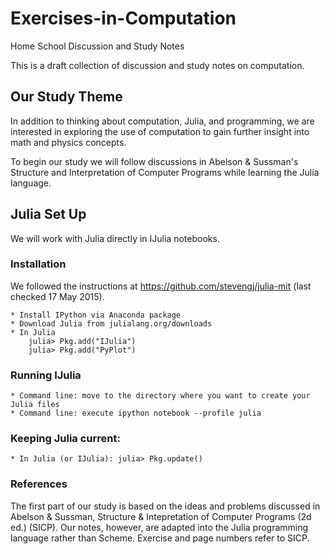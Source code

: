 # Exercises-in-Computation

Home School Discussion and Study Notes

This is a draft collection of discussion and study notes on computation. 

## Our Study Theme

In addition to thinking about computation, Julia, and programming, we are interested in exploring the use of computation to gain further insight into math and physics concepts.

To begin our study we will follow discussions in Abelson & Sussman's Structure and Interpretation of Computer Programs while learning the Julia language.


## Julia Set Up

We will work with Julia directly in IJulia notebooks.

### Installation

We followed the instructions at https://github.com/stevengj/julia-mit (last checked 17 May 2015).

	* Install IPython via Anaconda package
	* Download Julia from julialang.org/downloads
	* In Julia
		julia> Pkg.add("IJulia")
		julia> Pkg.add("PyPlot")

### Running IJulia

	* Command line: move to the directory where you want to create your Julia files
	* Command line: execute ipython notebook --profile julia

### Keeping Julia current:

	* In Julia (or IJulia): julia> Pkg.update() 

### References

The first part of our study is based on the ideas and problems discussed in Abelson & Sussman, Structure & Intepretation of Computer Programs (2d ed.) (SICP). Our notes, however, are adapted into the Julia programming language rather than Scheme. Exercise and page numbers refer to SICP. 


